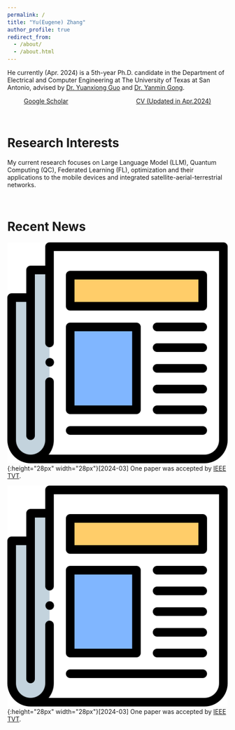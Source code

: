```yaml
---
permalink: /
title: "Yu(Eugene) Zhang"
author_profile: true
redirect_from: 
  - /about/
  - /about.html
---
```


He currently (Apr. 2024) is a 5th-year Ph.D. candidate in the Department of Electrical and Computer Engineering at The University of Texas at San Antonio, advised by [Dr. Yuanxiong Guo](https://guoyuanxiong.github.io) and [Dr. Yanmin Gong](https://yanmingong.github.io). 

<div style="display: flex; justify-content: space-around; align-items: center;">
  <!-- First button linking to Stack Overflow -->
<a href="https://scholar.google.com/citations?hl=en&user=p6z9Id4AAAAJ" class="btn btn--x-large">Google Scholar</a>
 &nbsp; 
  <!-- Second button linking to GitHub -->
<a href="https://yu-zhang-eugene.github.io/files/paper1.pdf" class="btn btn--x-large">CV (Updated in Apr.2024)</a>
</div>

<p>&nbsp;</p>


Research Interests
======

My current research focuses on Large Language Model (LLM), Quantum Computing (QC), Federated Learning (FL), optimization and their applications to the mobile devices and integrated satellite-aerial-terrestrial networks.

<p>&nbsp;</p>


Recent News
======

![news](/images/newspaper.png){:height="28px" width="28px"}[2024-03] One paper was accepted by [IEEE TVT](https://ieeexplore.ieee.org/xpl/RecentIssue.jsp?punumber=25).

![news](/images/newspaper.png){:height="28px" width="28px"}[2024-03] One paper was accepted by [IEEE TVT](https://ieeexplore.ieee.org/xpl/RecentIssue.jsp?punumber=25).